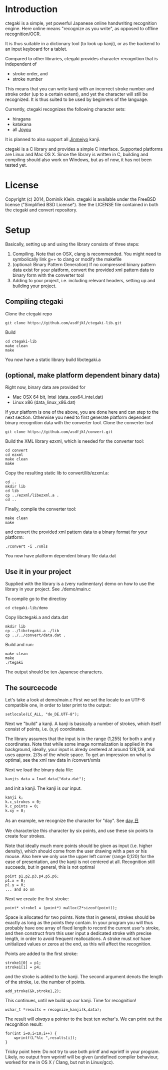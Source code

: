 # Introduction

ctegaki is a simple, yet powerful Japanese online
handwriting recognition engine.
Here online means "recognize as you write", as 
opposed to offline recognition/OCR.

It is thus suitable in a dictionary tool (to look up
kanji), or as the backend to an input keyboard 
for a tablet.

Compared to other libraries, ctegaki provides
character recognition that is independent of

* stroke order, and
* stroke number

This means that you can write kanji with an incorrect
stroke number and stroke order (up to a certain extent),
and yet the character will still be recognized. It is 
thus suited to be used by beginners of the language. 

Currently, ctegaki recognizes the following character
sets:

* hiragana
* katakana
* all [Joyou](http://en.wikipedia.org/wiki/J%C5%8Dy%C5%8D_kanji)

It is planned to also support all [Jinmeiyo](http://en.wikipedia.org/wiki/Jinmeiy%C5%8D_kanji) kanji. 

ctegaki is a C library and provides a simple C interface.
Supported platforms are Linux and Mac OS X. Since the library
is written in C, building and compiling should also work on
Windows, but as of now, it has not been tested yet.

# License

Copyright (c) 2014, Dominik Klein. ctegaki is available under the 
FreeBSD license ("Simplified BSD License"). See the LICENSE
file contained in both the ctegaki and convert repository.

# Setup

Basically, setting up and using the library consists of
three steps:

1. Compiling. Note that on OSX, clang is recommended.
   You might need to symbolically link g++ to clang
   or modify the makefile
2. (optional: Binary Pattern Generation) If no compressed binary 
   pattern data
   exist for your platform, convert the provided xml
   pattern data to binary form with the converter tool
3. Adding to your project, i.e. including relevant headers, 
   setting up and building your project.

## Compiling ctegaki

Clone the ctegaki repo

```
git clone https://github.com/asdfjkl/ctegaki-lib.git
```

Build

```
cd ctegaki-lib
make clean
make
```

You now have a static library build libctegaki.a

## (optional, make platform dependent binary data)

Right now, binary data are provided for

* Mac OSX 64 bit, Intel (data_osx64_intel.dat)
* Linux x86 (data_linux_x86.dat) 

If your platform is one of the above, you are done here
and can step to the next section. Otherwise you need
to first generate platform dependent binary recognition
data with the converter tool. Clone the converter tool

```
git clone https://github.com/asdfjkl/convert.git
```

Build the XML library ezxml, which is needed for
the converter tool:

```
cd convert
cd ezxml
make clean
make
```

Copy the resulting static lib to convert/lib/ezxml.a:

```
cd ..
mkdir lib
cd lib
cp ../ezxml/libezxml.a .
cd ..
```

Finally, compile the converter tool:

```
make clean
make
```

and convert the provided xml pattern data to a binary
format for your platform:

```
./convert -i ./xmls
```

You now have platform dependent binary file data.dat

## Use it in your project

Supplied with the library is a (very rudimentary) demo on
how to use the library in your project. See ./demo/main.c

To compile go to the directioy

```
cd ctegaki-lib/demo
```

Copy libctegaki.a and data.dat

```
mkdir lib
cp ../libctegaki.a ./lib
cp ../../convert/data.dat .
```

Build and run:

```
make clean
make
./tegaki
```

The output should be ten Japanese characters.

## The sourcecode

Let's take a look at demo/main.c
First we set the locale to an UTF-8 compatible one,
in order to later print to the output:

```
setlocale(LC_ALL, "de_DE.UTF-8");
```

Next we "build" a kanji. A kanji is basically a 
number of strokes, which itself consist of points, i.e.
(x,y) coordinates.

The library assumes that the input is in the range (1,255)
for both x and y coordinates. Note that while some image
normalization is applied in the background, ideally, your
input is alredy centered at around 128,128, and uses approx.
2/3s of the whole space. To get an impression on what is optimal,
see the xml raw data in /convert/xmls

Next we load the binary data file:

```
kanjis data = load_data("data.dat");
```

and init a kanji. The kanji is our input.

```
kanji k;
k.c_strokes = 0;
k.c_points = 0;
k.xy = 0;
```

As an example, we recognize the character for "day". See
[day 日](http://en.wiktionary.org/wiki/%E6%97%A5)

We characterize this character by six points, and use
these six points to create four strokes.

Note that ideally much more points should be given as input
(i.e. higher density), which should come from the user
drawing with a pen or his mouse. Also here we only use
the upper left corner (range 0,120) for the ease of
presentation, and the kanji is not
centered at all. Recognition still succeeds, but in general,
this is not optimal

```
point p1,p2,p3,p4,p5,p6;
p1.x = 0;
p1.y = 0;
... and so on
```

Next we create the first stroke:

```
point* stroke1 = (point*) malloc(2*sizeof(point));
```

Space is allocated for two points. Note that in general, strokes
should be exactly as long as the points they contain. In your program
you will thus probably have one array of fixed length to record
the current user's stroke, and then construct from this user input
a dedicated stroke with precise length, in order to avoid frequent 
reallocations. A stroke must _not_ have unitialized values or
zeros at the end, as this will affect the recognition.

Points are added to the first stroke:

```
stroke1[0] = p1;
stroke1[1] = p4;
```

and the stroke is added to the kanji. The second
argument denots the length of the stroke, i.e.
the number of points.

```
add_stroke(&k,stroke1,2);
```

This continues, until we build up our kanji. Time
for recognition!

```
wchar_t *results = recognize_kanji(k,data);
```

The result will _always_ a pointer to the best
ten wchar's. We can print out the recognition result:

```
for(int i=0;i<10;i++) {
    wprintf(L"%lc ",results[i]);
}
```

Tricky point here: Do not try to use both printf
and wprintf in your program. Likely, no output
from wprintf will be given (undefined compiler behaviour,
worked for me in OS X / Clang, but not in Linux/gcc).

